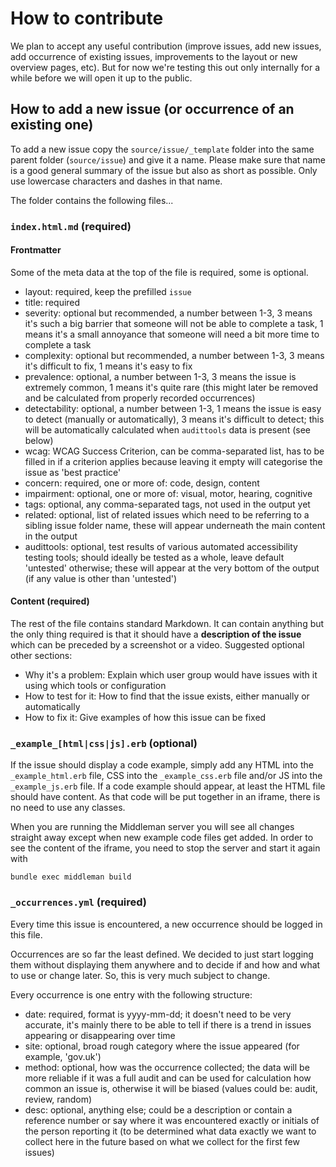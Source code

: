 
# How to contribute

We plan to accept any useful contribution (improve issues, add new issues, add occurrence of existing issues, improvements to the layout or new overview pages, etc).
But for now we're testing this out only internally for a while before we will open it up to the public.


## How to add a new issue (or occurrence of an existing one)

To add a new issue copy the `source/issue/_template` folder into the same parent folder (`source/issue`) and give it a name. Please make sure that name is a good general summary of the issue but also as short as possible. Only use lowercase characters and dashes in that name.

The folder contains the following files...

### `index.html.md` (required)

#### Frontmatter

Some of the meta data at the top of the file is required, some is optional.

* layout: required, keep the prefilled `issue`
* title: required
* severity: optional but recommended, a number between 1-3, 3 means it's such a big barrier that someone will not be able to complete a task, 1 means it's a small annoyance that someone will need a bit more time to complete a task
* complexity: optional but recommended, a number between 1-3, 3 means it's difficult to fix, 1 means it's easy to fix
* prevalence: optional, a number between 1-3, 3 means the issue is extremely common, 1 means it's quite rare (this might later be removed and be calculated from properly recorded occurrences)
* detectability: optional, a number between 1-3, 1 means the issue is easy to detect (manually or automatically), 3 means it's difficult to detect; this will be automatically calculated when `audittools` data is present (see below)
* wcag: WCAG Success Criterion, can be comma-separated list, has to be filled in if a criterion applies because leaving it empty will categorise the issue as 'best practice'
* concern: required, one or more of: code, design, content
* impairment: optional, one or more of: visual, motor, hearing, cognitive
* tags: optional, any comma-separated tags, not used in the output yet
* related: optional, list of related issues which need to be referring to a sibling issue folder name, these will appear underneath the main content in the output
* audittools: optional, test results of various automated accessibility testing tools; should ideally be tested as a whole, leave default 'untested' otherwise; these will appear at the very bottom of the output (if any value is other than 'untested')


#### Content (required)

The rest of the file contains standard Markdown. It can contain anything but the only thing required is that it should have a **description of the issue** which can be preceded by a screenshot or a video.
Suggested optional other sections:

* Why it's a problem: Explain which user group would have issues with it using which tools or configuration
* How to test for it: How to find that the issue exists, either manually or automatically
* How to fix it: Give examples of how this issue can be fixed


### `_example_[html|css|js].erb` (optional)

If the issue should display a code example, simply add any HTML into the `_example_html.erb` file, CSS into the `_example_css.erb` file and/or JS into the `_example_js.erb` file. If a code example should appear, at least the HTML file should have content.
As that code will be put together in an iframe, there is no need to use any classes.

When you are running the Middleman server you will see all changes straight away except when new example code files get added. In order to see the content of the iframe, you need to stop the server and start it again with
```
bundle exec middleman build
```

### `_occurrences.yml` (required)

Every time this issue is encountered, a new occurrence should be logged in this file.

Occurrences are so far the least defined. We decided to just start logging them without displaying them anywhere and to decide if and how and what to use or change later.
So, this is very much subject to change.

Every occurrence is one entry with the following structure:

* date: required, format is yyyy-mm-dd; it doesn't need to be very accurate, it's mainly there to be able to tell if there is a trend in issues appearing or disappearing over time
* site: optional, broad rough category where the issue appeared (for example, 'gov.uk')
* method: optional, how was the occurrence collected; the data will be more reliable if it was a full audit and can be used for calculation how common an issue is, otherwise it will be biased (values could be: audit, review, random)
* desc: optional, anything else; could be a description or contain a reference number or say where it was encountered exactly or initials of the person reporting it (to be determined what data exactly we want to collect here in the future based on what we collect for the first few issues)
